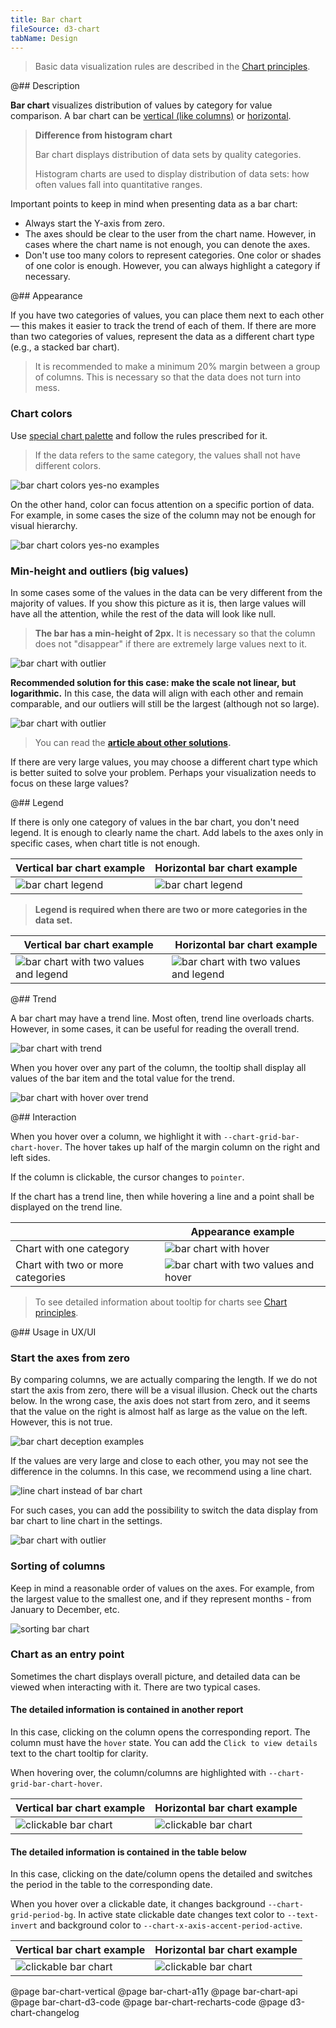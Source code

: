 ```yaml
---
title: Bar chart
fileSource: d3-chart
tabName: Design
---
```


> Basic data visualization rules are described in the [Chart principles](/data-display/d3-chart).

@## Description

**Bar chart** visualizes distribution of values by category for value comparison. A bar chart can be [vertical (like columns)](../bar-chart/bar-chart-vertical/) or [horizontal](/data-display/bar-horizontal/).

> **Difference from histogram chart**
>
> Bar chart displays distribution of data sets by quality categories.
>
> Histogram charts are used to display distribution of data sets: how often values fall into quantitative ranges.

Important points to keep in mind when presenting data as a bar chart:

- Always start the Y-axis from zero.
- The axes should be clear to the user from the chart name. However, in cases where the chart name is not enough, you can denote the axes.
- Don't use too many colors to represent categories. One color or shades of one color is enough. However, you can always highlight a category if necessary.

@## Appearance

If you have two categories of values, you can place them next to each other — this makes it easier to track the trend of each of them. If there are more than two categories of values, represent the data as a different chart type (e.g., a stacked bar chart).

> It is recommended to make a minimum 20% margin between a group of columns. This is necessary so that the data does not turn into mess.

### Chart colors

Use [special chart palette](/data-display/color-palette/) and follow the rules prescribed for it.

> If the data refers to the same category, the values shall not have different colors.

![bar chart colors yes-no examples](static/example-yes-no.png)

On the other hand, color can focus attention on a specific portion of data. For example, in some cases the size of the column may not be enough for visual hierarchy.

![bar chart colors yes-no examples](static/example-4.png)

### Min-height and outliers (big values)

In some cases some of the values in the data can be very different from the majority of values. If you show this picture as it is, then large values will have all the attention, while the rest of the data will look like null.

> **The bar has a min-height of 2px.** It is necessary so that the column does not "disappear" if there are extremely large values next to it.

![bar chart with outlier](static/outlier.png)

**Recommended solution for this case: make the scale not linear, but logarithmic.** In this case, the data will align with each other and remain comparable, and our outliers will still be the largest (although not so large).

![bar chart with outlier](static/outlier-1.png)

> You can read the **[article about other solutions](https://tomhopper.me/2010/08/30/graphing-highly-skewed-data/).**

If there are very large values, you may choose a different chart type which is better suited to solve your problem. Perhaps your visualization needs to focus on these large values?

@## Legend

If there is only one category of values in the bar chart, you don't need legend. It is enough to clearly name the chart. Add labels to the axes only in specific cases, when chart title is not enough.

| Vertical bar chart example             | Horizontal bar chart example                    |
| -------------------------------------- | ----------------------------------------------- |
| ![bar chart legend](static/legend.png) | ![bar chart legend](static/hor-bar-example.png) |

> **Legend is required when there are two or more categories in the data set.**

| Vertical bar chart example                                      | Horizontal bar chart example                                   |
| --------------------------------------------------------------- | -------------------------------------------------------------- |
| ![bar chart with two values and legend](static/bar-chart-2.png) | ![bar chart with two values and legend](static/hor-legend.png) |

@## Trend

A bar chart may have a trend line. Most often, trend line overloads charts. However, in some cases, it can be useful for reading the overall trend.

![bar chart with trend](static/bar-trend.png)

When you hover over any part of the column, the tooltip shall display all values of the bar item and the total value for the trend.

![bar chart with hover over trend](static/trend-hover.png)

@## Interaction

When you hover over a column, we highlight it with `--chart-grid-bar-chart-hover`. The hover takes up half of the margin column on the right and left sides.

If the column is clickable, the cursor changes to `pointer`.

If the chart has a trend line, then while hovering a line and a point shall be displayed on the trend line.

|                                   | Appearance example                                                                           |
| --------------------------------- | -------------------------------------------------------------------------------------------- |
| Chart with one category           | ![bar chart with hover](/data-display/bar-chart/static/bar-chart-hover.png)                  |
| Chart with two or more categories | ![bar chart with two values and hover](/data-display/bar-chart/static/bar-chart-2-hover.png) |

> To see detailed information about tooltip for charts see [Chart principles](/data-display/d3-chart/#tooltip).

@## Usage in UX/UI

### Start the axes from zero

By comparing columns, we are actually comparing the length. If we do not start the axis from zero, there will be a visual illusion. Check out the charts below. In the wrong case, the axis does not start from zero, and it seems that the value on the right is almost half as large as the value on the left. However, this is not true.

![bar chart deception examples](static/deception-yes-no.png)

If the values are very large and close to each other, you may not see the difference in the columns. In this case, we recommend using a line chart.

![line chart instead of bar chart](static/example-2-yes-no.png)

For such cases, you can add the possibility to switch the data display from bar chart to line chart in the settings.

![bar chart with outlier](static/type.png)

### Sorting of columns

Keep in mind a reasonable order of values on the axes. For example, from the largest value to the smallest one, and if they represent months - from January to December, etc.

![sorting bar chart](static/sort-yes-no.png)

### Chart as an entry point

Sometimes the chart displays overall picture, and detailed data can be viewed when interacting with it. There are two typical cases.

#### The detailed information is contained in another report

In this case, clicking on the column opens the corresponding report. The column must have the `hover` state. You can add the `Click to view details` text to the chart tooltip for clarity.

When hovering over, the column/columns are highlighted with `--chart-grid-bar-chart-hover`.

| Vertical bar chart example                     | Horizontal bar chart example                   |
| ---------------------------------------------- | ---------------------------------------------- |
| ![clickable bar chart](static/interactive.png) | ![clickable bar chart](static/hor-hover-3.png) |

#### The detailed information is contained in the table below

In this case, clicking on the date/column opens the detailed and switches the period in the table to the corresponding date.

When you hover over a clickable date, it changes background `--chart-grid-period-bg`. In active state clickable date changes text color to `--text-invert` and background color to `--chart-x-axis-accent-period-active`.

| Vertical bar chart example                       | Horizontal bar chart example                          |
| ------------------------------------------------ | ----------------------------------------------------- |
| ![clickable bar chart](static/interactive-2.png) | ![clickable bar chart](static/hor-widget-example.png) |

@page bar-chart-vertical
@page bar-chart-a11y
@page bar-chart-api
@page bar-chart-d3-code
@page bar-chart-recharts-code
@page d3-chart-changelog
